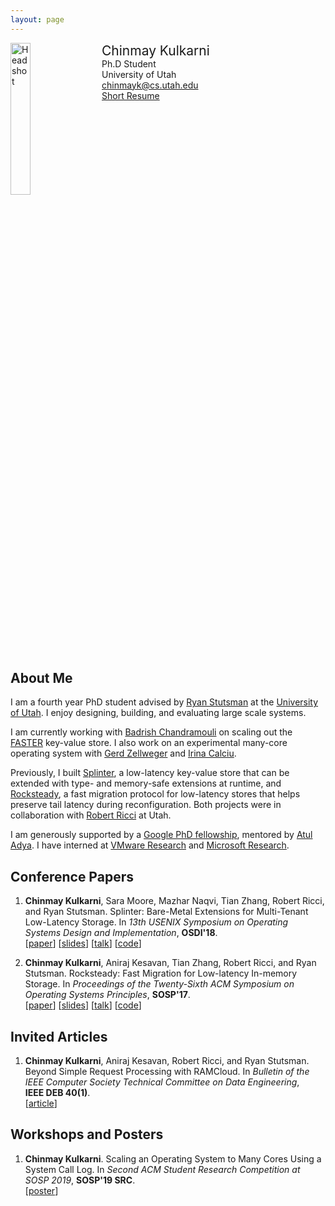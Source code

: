 ```yaml
---
layout: page
---
```


<div style="width: 100%; display: inline-block;">
<img src="{{ site.baseurl }}/public/02BDF0E1-58FF-4ABF-BCCE-3301084B362B.jpeg" alt="Headshot" width="25%" style="float: left;"/>
<div style="float: left; padding-left: 20px;">
<span style="font-size: 150%;">Chinmay Kulkarni</span><br>
Ph.D Student<br>
University of Utah<br>
<a href="mailto:chinmayk@cs.utah.edu">chinmayk@cs.utah.edu</a><br>
<a href="https://chinkulkarni.github.io/public/chinmay_cv_research.pdf">Short Resume</a>
</div>
</div>

<p></p>

## About Me

I am a fourth year PhD student advised by [Ryan Stutsman](http://rstutsman.github.io/) at
the [University of Utah](http://www.cs.utah.edu/). I enjoy designing, building, and evaluating large scale systems.

I am currently working with [Badrish Chandramouli](http://badrish.net/) on scaling out the [FASTER](https://microsoft.github.io/FASTER/) key-value store. I also work on an experimental many-core operating system with [Gerd Zellweger](https://www.linkedin.com/in/gerdzellweger) and [Irina Calciu](https://cs.brown.edu/people/irina/).

Previously, I built [Splinter](http://utah.systems/projects/kulkarni_splinter), a low-latency key-value store that can be extended with type- and memory-safe extensions at runtime, and [Rocksteady](http://utah.systems/projects/kulkarni_rocksteady), a fast migration protocol for low-latency stores that helps preserve tail latency during reconfiguration. Both projects were in collaboration with [Robert Ricci](http://ricci.io/) at Utah.

I am generously supported by a [Google PhD fellowship](https://ai.googleblog.com/2019/09/announcement-of-2019-fellowship.html), mentored by [Atul Adya](https://ai.google/research/people/AtulAdya). I have interned at [VMware Research](https://research.vmware.com/) and [Microsoft Research](https://www.microsoft.com/en-us/research/?from=http%3A%2F%2Fresearch.microsoft.com%2F).

## Conference Papers

1. **Chinmay Kulkarni**, Sara Moore, Mazhar Naqvi, Tian Zhang, Robert Ricci, and Ryan Stutsman.
   Splinter: Bare-Metal Extensions for Multi-Tenant Low-Latency Storage.
   In *13th USENIX Symposium on Operating Systems Design and Implementation*, **OSDI'18**.<br>
   [[paper](https://chinkulkarni.github.io/public/osdi18-kulkarni.pdf)]
   [[slides](https://chinkulkarni.github.io/public/splinter.pdf)]
   [[talk](https://www.usenix.org/conference/osdi18/presentation/kulkarni)]
   [[code](https://github.com/utah-scs/Sandstorm)]

2. **Chinmay Kulkarni**, Aniraj Kesavan, Tian Zhang, Robert Ricci, and Ryan Stutsman.
   Rocksteady: Fast Migration for Low-latency In-memory Storage.
   In *Proceedings of the Twenty-Sixth ACM Symposium on Operating Systems Principles*, **SOSP'17**.<br>
   [[paper](https://dl.acm.org/authorize?N659115)]
   [[slides](https://chinkulkarni.github.io/public/rocksteady.pdf)]
   [[talk](https://www.youtube.com/watch?v=FW8AkWee6Qo)]
   [[code](https://github.com/utah-scs/RAMCloud/tree/rocksteady-sosp2017)]

## Invited Articles

1. **Chinmay Kulkarni**, Aniraj Kesavan, Robert Ricci, and Ryan Stutsman.
   Beyond Simple Request Processing with RAMCloud.
   In *Bulletin of the IEEE Computer Society Technical Committee on Data Engineering*,<br> **IEEE DEB 40(1)**.<br>
   [[article](https://chinkulkarni.github.io/public/deb-2017.pdf)]

## Workshops and Posters

1. **Chinmay Kulkarni**.
   Scaling an Operating System to Many Cores Using a System Call Log.
   In *Second ACM Student Research Competition at SOSP 2019*, **SOSP'19 SRC**.<br>
   [[poster](https://chinkulkarni.github.io/public/bespin-sosp.pdf)]
